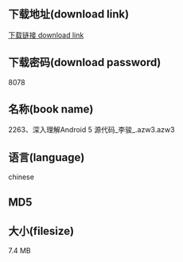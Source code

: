 ## 下载地址(download link)
[下载链接 download link](https://tutu365.netlify.app/?s=2263%E3%80%81%E6%B7%B1%E5%85%A5%E7%90%86%E8%A7%A3Android+5+%E6%BA%90%E4%BB%A3%E7%A0%81_%E6%9D%8E%E9%AA%8F_.azw3)

## 下载密码(download password)
8078

## 名称(book name)
2263、深入理解Android 5 源代码_李骏_.azw3.azw3

## 语言(language)
chinese

## MD5


## 大小(filesize)
7.4 MB
